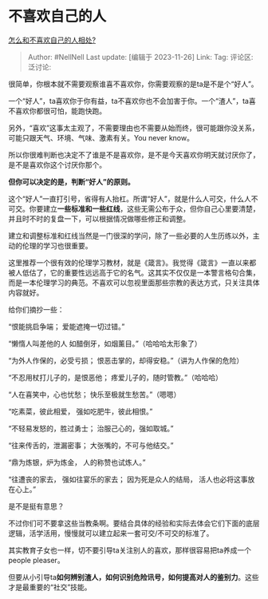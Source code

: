 # 不喜欢自己的人
[怎么和不喜欢自己的人相处?](https://www.zhihu.com/question/325524089/answer/3302612644)

> Author: #NellNell
> Last update: [编辑于 2023-11-26]
> Link:
> Tag:
> 评论区:
> 泛讨论:

很简单，你根本就不需要观察谁喜不喜欢你，你需要观察的是ta是不是个“好人”。

一个“好人”，ta喜欢你于你有益，ta不喜欢你也不会加害于你。一个“渣人”，ta喜不喜欢你都很可怕，能跑快跑。

另外，“喜欢”这事太主观了，不需要理由也不需要从始而终，很可能跟你没关系，可能只跟天气、环境、气味、激素有关。You never know。

所以你很难判断也决定不了谁是不是喜欢你，是不是今天喜欢你明天就讨厌你了，是不是喜欢你这个讨厌你那个。

**但你可以决定的是，判断“好人”的原则。**

这个“好人”一直打引号，省得有人抬杠。所谓“好人”，就是什么人可交，什么人不可交。你要建立**一些标准和一些红线**，这些无需公布于众，但你自己心里要清楚，并且时不时的复盘一下，可以根据情况做哪些修正和调整。

建立和调整标准和红线当然是一门很深的学问，除了一些必要的人生历练以外，主动的伦理的学习也很重要。

这里推荐一个很有效的伦理学习教材，就是《箴言》。我觉得《箴言》一直以来都被人低估了，它的重要性远远高于它的名气。这其实不仅仅是一本警言格句合集，而是一本伦理学习的典范。不喜欢可以忽视里面那些宗教的表达方式，只关注具体内容就好。

给你们摘抄一些：

“恨能挑启争端； 爱能遮掩一切过错。”

‭‭‭‭“懒惰人叫差他的人 如醋倒牙，如烟薰目。”（哈哈哈太形象了）

“为外人作保的，必受亏损； 恨恶击掌的，却得安稳。”（讲为人作保的危险）

“不忍用杖打儿子的，是恨恶他； 疼爱儿子的，随时管教。”（哈哈哈）

“人在喜笑中，心也忧愁； 快乐至极就生愁苦。”（嗯嗯）

“吃素菜，彼此相爱， 强如吃肥牛，彼此相恨。”

“不轻易发怒的，胜过勇士； 治服己心的，强如取城。”

“往来传舌的，泄漏密事； 大张嘴的，不可与他结交。”

“鼎为炼银，炉为炼金， 人的称赞也试炼人。”

“往遭丧的家去， 强如往宴乐的家去； 因为死是众人的结局， 活人也必将这事放在心上。”

‭‭是不是挺有意思？

不过你们可不要拿这些当教条啊。要结合具体的经验和实际去体会它们下面的底层逻辑，活学活用，慢慢就可以建立起来一套可交/不可交的标准了。

‭‭其实教育子女也一样，切不要引导ta关注别人的喜欢，那样很容易把ta养成一个people pleaser。

但要从小引导ta**如何辨别渣人，如何识别危险讯号，如何提高对人的鉴别力**。这些才是最重要的“社交”技能。
